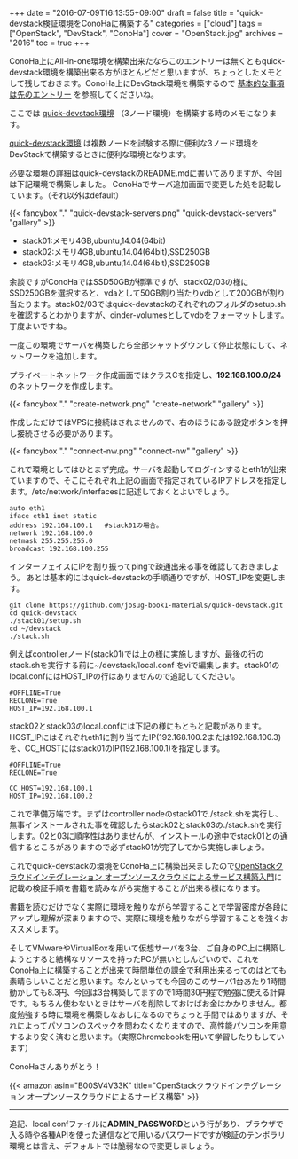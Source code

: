 +++
date = "2016-07-09T16:13:55+09:00"
draft = false
title = "quick-devstack検証環境をConoHaに構築する"
categories = ["cloud"]
tags = ["OpenStack", "DevStack", "ConoHa"]
cover = "OpenStack.jpg"
archives = "2016"
toc = true
+++

ConoHa上にAll-in-one環境を構築出来たならこのエントリーは無くともquick-devstack環境を構築出来る方がほとんどだと思いますが、ちょっとしたメモとして残しておきます。ConoHa上にDevStack環境を構築するので [基本的な事項は先のエントリー](/posts/2016/07/conoha上にdevstack環境を構築するtips/) を参照してくださいね。

ここでは [quick-devstack環境](https://github.com/josug-book1-materials/quick-devstack) （3ノード環境）を構築する時のメモになります。

[quick-devstack環境](https://github.com/josug-book1-materials/quick-devstack) は複数ノードを試験する際に便利な3ノード環境をDevStackで構築するときに便利な環境となります。

必要な環境の詳細はquick-devstackのREADME.mdに書いてありますが、今回は下記環境で構築しました。
ConoHaでサーバ追加画面で変更した処を記載しています。（それ以外はdefault）


{{< fancybox "." "quick-devstack-servers.png" "quick-devstack-servers" "gallery" >}}


- stack01:メモリ4GB,ubuntu,14.04(64bit)
- stack02:メモリ4GB,ubuntu,14.04(64bit),SSD250GB
- stack03:メモリ4GB,ubuntu,14.04(64bit),SSD250GB

余談ですがConoHaではSSD50GBが標準ですが、stack02/03の様にSSD250GBを選択すると、vdaとして50GB割り当たりvdbとして200GBが割り当たります。stack02/03ではquick-devstackのそれぞれのフォルダのsetup.shを確認するとわかりますが、cinder-volumesとしてvdbをフォーマットします。丁度よいですね。



一度この環境でサーバを構築したら全部シャットダウンして停止状態にして、ネットワークを追加します。

プライベートネットワーク作成画面ではクラスCを指定し、<strong>192.168.100.0/24</strong> のネットワークを作成します。

{{< fancybox "." "create-network.png" "create-network" "gallery" >}}

作成しただけではVPSに接続はされませんので、右のほうにある設定ボタンを押し接続させる必要があります。

{{< fancybox "." "connect-nw.png" "connect-nw" "gallery" >}}

これで環境としてはひとまず完成。サーバを起動してログインするとeth1が出来ていますので、そこにそれぞれ上記の画面で指定されているIPアドレスを指定します。/etc/network/interfacesに記述しておくとよいでしょう。


```
auto eth1
iface eth1 inet static
address 192.168.100.1   #stack01の場合。
network 192.168.100.0
netmask 255.255.255.0
broadcast 192.168.100.255
```

インターフェイスにIPを割り振ってpingで疎通出来る事を確認しておきましょう。
あとは基本的にはquick-devstackの手順通りですが、HOST_IPを変更します。

```
git clone https://github.com/josug-book1-materials/quick-devstack.git
cd quick-devstack
./stack01/setup.sh
cd ~/devstack
./stack.sh
```

例えばcontrollerノード(stack01)では上の様に実施しますが、最後の行のstack.shを実行する前に~/devstack/local.conf をviで編集します。stack01のlocal.confにはHOST_IPの行はありませんので追記してください。

```
#OFFLINE=True
RECLONE=True
HOST_IP=192.168.100.1
```

stack02とstack03のlocal.confには下記の様にもともと記載があります。HOST_IPにはそれぞれeth1に割り当てたIP(192.168.100.2または192.168.100.3)を、CC_HOSTにはstack01のIP(192.168.100.1)を指定します。

```
#OFFLINE=True
RECLONE=True

CC_HOST=192.168.100.1
HOST_IP=192.168.100.2
```

これで準備万端です。まずはcontroller nodeのstack01で./stack.shを実行し、無事インストールされた事を確認したらstack02とstack03の./stack.shを実行します。02と03に順序性はありませんが、インストールの途中でstack01との通信するところがありますので必ずstack01が完了してから実施しましょう。

これでquick-devstackの環境をConoHa上に構築出来ましたので<a  href="https://amzn.to/36IgJ2X">OpenStackクラウドインテグレーション オープンソースクラウドによるサービス構築入門</a>に記載の検証手順を書籍を読みながら実施することが出来る様になります。

書籍を読むだけでなく実際に環境を触りながら学習することで学習密度が各段にアップし理解が深まりますので、実際に環境を触りながら学習することを強くおススメします。

そしてVMwareやVirtualBoxを用いて仮想サーバを3台、ご自身のPC上に構築しようとすると結構なリソースを持ったPCが無いとしんどいので、これをConoHa上に構築することが出来て時間単位の課金で利用出来るってのはとても素晴らしいことだと思います。なんといっても今回のこのサーバ1台あたり1時間動かしても8.3円、今回は3台構築してますので1時間30円程で勉強に使える計算です。もちろん使わないときはサーバを削除しておけばお金はかかりません。都度勉強する時に環境を構築しなおしになるのでちょっと手間ではありますが、それによってパソコンのスペックを問わなくなりますので、高性能パソコンを用意するより安く済むと思います。（実際Chromebookを用いて学習したりもしています）

ConoHaさんありがとう！

{{< amazon asin="B00SV4V33K" title="OpenStackクラウドインテグレーション オープンソースクラウドによるサービス構築" >}}

<hr />
追記、local.confファイルに<strong>ADMIN_PASSWORD</strong>という行があり、ブラウザで入る時や各種APIを使った通信などで用いるパスワードですが検証のテンポラリ環境とは言え、デフォルトでは脆弱なので変更しましょう。
